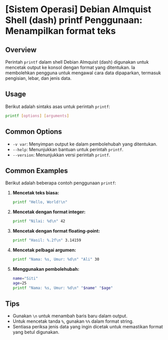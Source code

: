 # [Sistem Operasi] Debian Almquist Shell (dash) printf Penggunaan: Menampilkan format teks

## Overview
Perintah `printf` dalam shell Debian Almquist (dash) digunakan untuk mencetak output ke konsol dengan format yang ditentukan. Ia membolehkan pengguna untuk mengawal cara data dipaparkan, termasuk pengisian, lebar, dan jenis data.

## Usage
Berikut adalah sintaks asas untuk perintah `printf`:

```sh
printf [options] [arguments]
```

## Common Options
- `-v var`: Menyimpan output ke dalam pembolehubah yang ditentukan.
- `--help`: Menunjukkan bantuan untuk perintah `printf`.
- `--version`: Menunjukkan versi perintah `printf`.

## Common Examples
Berikut adalah beberapa contoh penggunaan `printf`:

1. **Mencetak teks biasa:**
   ```sh
   printf "Hello, World!\n"
   ```

2. **Mencetak dengan format integer:**
   ```sh
   printf "Nilai: %d\n" 42
   ```

3. **Mencetak dengan format floating-point:**
   ```sh
   printf "Hasil: %.2f\n" 3.14159
   ```

4. **Mencetak pelbagai argumen:**
   ```sh
   printf "Nama: %s, Umur: %d\n" "Ali" 30
   ```

5. **Menggunakan pembolehubah:**
   ```sh
   name="Siti"
   age=25
   printf "Nama: %s, Umur: %d\n" "$name" "$age"
   ```

## Tips
- Gunakan `\n` untuk menambah baris baru dalam output.
- Untuk mencetak tanda `%`, gunakan `%%` dalam format string.
- Sentiasa periksa jenis data yang ingin dicetak untuk memastikan format yang betul digunakan.